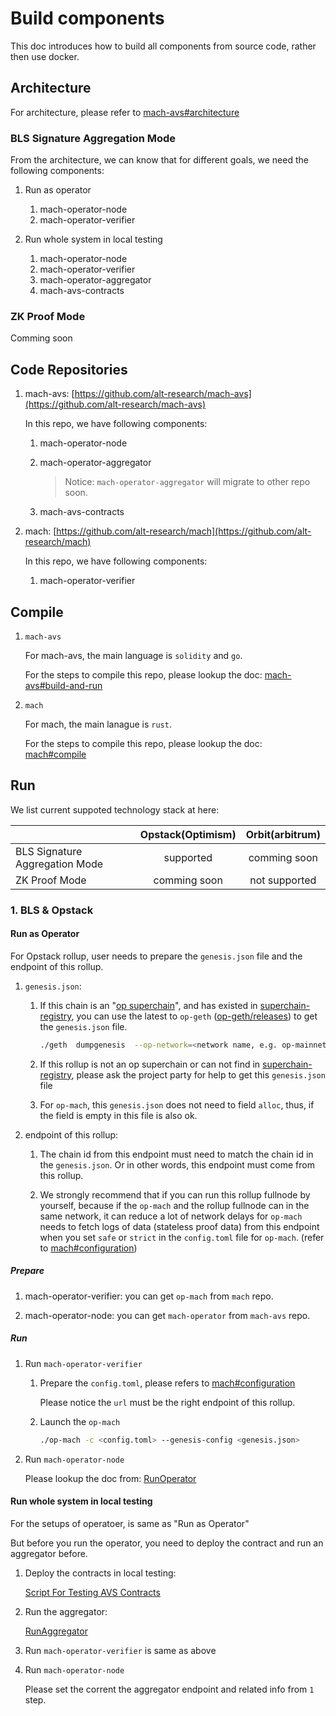 # Build components
This doc introduces how to build all components from source code, rather then use docker.

## Architecture
For architecture, please refer to [mach-avs#architecture](https://github.com/alt-research/mach-avs/blob/m2-dev/README.md#architecture)

### BLS Signature Aggregation Mode

From the architecture, we can know that for different goals, we need the following components:

1. Run as operator
    1. mach-operator-node
    2. mach-operator-verifier

2. Run whole system in local testing
    1. mach-operator-node
    2. mach-operator-verifier
    3. mach-operator-aggregator
    4. mach-avs-contracts

### ZK Proof Mode

Comming soon

## Code Repositories
1. mach-avs: [https://github.com/alt-research/mach-avs](https://github.com/alt-research/mach-avs)

    In this repo, we have following components:

    1. mach-operator-node

    2. mach-operator-aggregator

        > Notice: `mach-operator-aggregator` will migrate to other repo soon.

    3. mach-avs-contracts

2. mach: [https://github.com/alt-research/mach](https://github.com/alt-research/mach)

    In this repo, we have following components:

    1. mach-operator-verifier

## Compile
1. `mach-avs`

    For mach-avs, the main language is `solidity` and `go`.

    For the steps to compile this repo, please lookup the doc: [mach-avs#build-and-run](https://github.com/alt-research/mach-avs/blob/m2-dev/README.md#build-and-run)

2. `mach`

    For mach, the main lanague is `rust`.

    For the steps to compile this repo, please lookup the doc: [mach#compile](https://github.com/alt-research/mach/blob/master/README.md#compile)

## Run

We list current suppoted technology stack at here:

|                                       | Opstack(Optimism) | Orbit(arbitrum) |
| :------------------------------------ | :---------------: | :-------------: |
| BLS Signature Aggregation Mode        |   supported       |   comming soon  |
| ZK Proof Mode                         |   comming soon    |   not supported |

### 1. BLS & Opstack

#### Run as Operator

For Opstack rollup, user needs to prepare the `genesis.json` file and the endpoint of this rollup.

1. `genesis.json`:

    1. If this chain is an "[op superchain](https://app.optimism.io/superchain/)", and has existed in [superchain-registry](https://github.com/ethereum-optimism/superchain-registry), you can use the latest to `op-geth` ([op-geth/releases](https://github.com/ethereum-optimism/op-geth/releases)) to get the `genesis.json` file.

        ```bash
        ./geth  dumpgenesis  --op-network=<network name, e.g. op-mainnet>  > genesis.json
        ```
    2. If this rollup is not an op superchain or can not find in [superchain-registry](https://github.com/ethereum-optimism/superchain-registry), please ask the project party for help to get this `genesis.json` file

    3. For `op-mach`, this `genesis.json` does not need to field `alloc`, thus, if the field is empty in this file is also ok.

2. endpoint of this rollup:

    1. The chain id from this endpoint must need to match the chain id in the `genesis.json`. Or in other words, this endpoint must come from this rollup.

    2. We strongly recommend that if you can run this rollup fullnode by yourself, because if the `op-mach` and the rollup fullnode can in the same network, it can reduce a lot of network delays for `op-mach` needs to fetch logs of data (stateless proof data) from this endpoint when you set `safe` or `strict` in the `config.toml` file for `op-mach`. (refer to [mach#configuration](https://github.com/alt-research/mach/blob/master/README.md#configuration))

##### Prepare

1. mach-operator-verifier: you can get `op-mach` from `mach` repo.

2. mach-operator-node: you can get `mach-operator` from `mach-avs` repo.

##### Run

1. Run `mach-operator-verifier`

    1. Prepare the `config.toml`, please refers to [mach#configuration](https://github.com/alt-research/mach/blob/master/README.md#configuration)

        Please notice the `url` must be the right endpoint of this rollup.

    2. Launch the `op-mach`

        ```bash
        ./op-mach -c <config.toml> --genesis-config <genesis.json>
        ```

2. Run `mach-operator-node`

    Please lookup the doc from: [RunOperator](https://github.com/alt-research/mach-avs/blob/m2-dev/docs/RunOperator.md)

#### Run whole system in local testing

For the setups of operatoer, is same as "Run as Operator"

But before you run the operator, you need to deploy the contract and run an aggregator before.

1. Deploy the contracts in local testing:

    [Script For Testing AVS Contracts](https://github.com/alt-research/mach-avs/blob/m2-dev/scripts/README.md)

2. Run the aggregator:

    [RunAggregator](https://github.com/alt-research/mach-avs/blob/m2-dev/docs/RunAggregator.md)

3. Run `mach-operator-verifier` is same as above

4. Run `mach-operator-node`

    Please set the corrent the aggregator endpoint and related info from `1` step.

